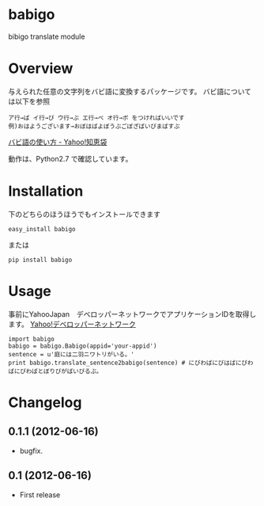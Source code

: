 babigo
======
bibigo translate module

Overview
========
与えられた任意の文字列をバビ語に変換するパッケージです。
バビ語については以下を参照

    ア行→ば イ行→び ウ行→ぶ エ行→べ オ行→ボ をつければいいです
    例)おはようございます→おぼはばよぼうぶごぼざばいびまばすぶ
[バビ語の使い方 - Yahoo!知恵袋](http://detail.chiebukuro.yahoo.co.jp/qa/question_detail/q1455806259 "バビ語の使い方 - Yahoo!知恵袋")

動作は、Python2.7 で確認しています。

Installation
============

下のどちらのほうほうでもインストールできます

    easy_install babigo

または

    pip install babigo

Usage
=====

事前にYahooJapan　デベロッパーネットワークでアプリケーションIDを取得します。
[Yahoo!デベロッパーネットワーク](http://developer.yahoo.co.jp/ "Yahoo!デベロッパーネットワーク")

    import babigo
    babigo = babigo.Babigo(appid='your-appid')
    sentence = u'庭には二羽ニワトリがいる。'
    print babigo.translate_sentence2babigo(sentence) # にびわばにびはばにびわばにびわばとぼりびがばいびるぶ。

Changelog
=========

0.1.1 (2012-06-16)
----------------
- bugfix.

0.1 (2012-06-16)
----------------
- First release

